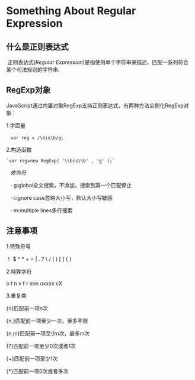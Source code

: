 # Something About Regular Expression
## 什么是正则表达式
  正则表达式(*Regular Expression*)是指使用单个字符串来描述、匹配一系列符合某个句法规则的字符串.
## RegExp对象
  JavaScript通过内置对象RegExp支持正则表达式，有两种方法实例化RegExp对象：
  
  1.字面量
  
    `var reg = /\bis\b/g;`
    
  2.构造函数

    `var reg=new RegExp( '\\bis\\b' , 'g' );`
    
    *修饰符*
    
    · g:global全文搜索，不添加，搜索到第一个匹配停止
    
    · i:ignore case忽略大小写，默认大小写敏感
    
    · m:multiple lines多行搜索
    

## 注意事项
 1.特殊符号
 
 ！ $ ^ * + = | . ? \ / ( ) [ ] { }
 
 2.特殊字符
 
 o t n v f r xnn uxxxx cX

 3.重复类
 
 {n}匹配前一项n次
 
 {n,}匹配前一项至少一次，至多不限
 
 {n,m}匹配前一项至少n次，最多m次
 
 {?}匹配前一项至少0次或者1次
 
 {+}匹配前一项至少1次
 
 {*}匹配前一项0次或者多次
 
 
